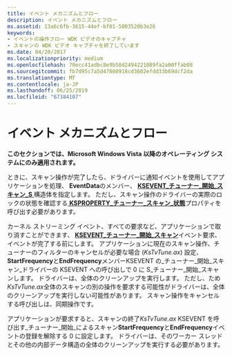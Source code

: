 ```yaml
---
title: イベント メカニズムとフロー
description: イベント メカニズムとフロー
ms.assetid: 13a6c6fb-3615-44ef-bf01-5003520b3e26
keywords:
- イベントの操作フロー WDK ビデオのキャプチャ
- スキャンの WDK ビデオ キャプチャを終了しています
ms.date: 04/20/2017
ms.localizationpriority: medium
ms.openlocfilehash: 70ecc41adbc8e9b58d2494221089fa2a00ffab08
ms.sourcegitcommit: fb7d95c7a5d47860918cd3602efdd33b69dcf2da
ms.translationtype: MT
ms.contentlocale: ja-JP
ms.lasthandoff: 06/25/2019
ms.locfileid: "67384107"
---
```

# <a name="event-mechanism-and-flow"></a>イベント メカニズムとフロー


**このセクションでは、Microsoft Windows Vista 以降のオペレーティング システムにのみ適用されます。**

ときに、スキャン操作が完了したら、ドライバーに通知イベントを使用してアプリケーションを処理、 **EventData**のメンバー、 [ **KSEVENT\_チューナー\_開始\_スキャン\_S** ](https://docs.microsoft.com/windows-hardware/drivers/ddi/content/ksmedia/ns-ksmedia-ksevent_tuner_initiate_scan_s)構造体を指定します。 ただし、スキャン操作のドライバーの実際のロックの状態を確認する[ **KSPROPERTY\_チューナー\_スキャン\_状態**](https://docs.microsoft.com/windows-hardware/drivers/stream/ksproperty-tuner-scan-status)プロパティを呼び出す必要があります。

カーネル ストリーミング イベント、すべての要求など、アプリケーションで取り消すことができます、 [ **KSEVENT\_チューナー\_開始\_スキャン**](https://docs.microsoft.com/windows-hardware/drivers/stream/ksevent-tuner-initiate-scan)イベント要求、イベントが完了する前にします。 アプリケーションに現在のスキャン操作、チューナーのフィルターのキャンセルが必要な場合 (*KsTvTune.ax*) 設定、 **StartFrequency**と**EndFrequency**メンバーKSEVENT の\_チューナー\_開始\_スキャン\_ドライバーの KSEVENT への呼び出しで 0 に S\_チューナー\_開始\_スキャンします。 ドライバーは、全体のクリーンアップを実行します。 ただし、ため*KsTvTune.ax*全体のスキャンの別の操作を要求する可能性がドライバーは、全体のクリーンアップを実行しない可能性があります。 スキャン操作をキャンセルする呼び出しは、同期操作です。

アプリケーションが要求すると、スキャンの終了*KsTvTune.ax* KSEVENT を呼び出す\_チューナー\_開始\_によるスキャン**StartFrequency**と**EndFrequency**イベントの登録を解除する 0 に設定します。 ドライバーは、そのワーカー スレッドとその他の内部データ構造の全体のクリーンアップを実行する必要があります。

 

 




